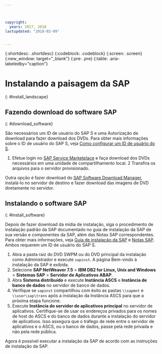 ```yaml
---



copyright:
  years: 2017, 2018
lastupdated: "2018-02-09"


---
```


{:shortdesc: .shortdesc}
{:codeblock: .codeblock}
{:screen: .screen}
{:new_window: target="_blank"}
{:pre: .pre}
{:table: .aria-labeledby="caption"}

# Instalando a paisagem da SAP
{: #install_landscape}

## Fazendo download do software SAP
{: #download_software}

São necessários um ID de usuário do SAP S e uma Autorização de download para fazer download dos DVDs. Para obter mais informações sobre o ID de usuário do SAP S, veja [Como configurar um ID de usuário do S](https://www.sapappsdevelopmentpartnercenter.com/en/faq/program-faqs_2/how-to-receive-an-s-user-to-access-the-s_77).

1. Efetue login no [SAP Service Marketplace](https://websmp201.sap-ag.de/) e faça download dos DVDs necessários em uma unidade de compartilhamento local.
2 Transfira os arquivos para o servidor provisionado. 

Outra opção é fazer download do [SAP Software Download Manager](https://support.sap.com/en/my-support/software-downloads.html#section_995042677), instalá-lo no servidor de destino e fazer download das imagens de DVD diretamente no servidor. 

## Instalando o software SAP
{: #install_software}

Depois de fazer download da mídia de instalação, siga o procedimento de instalação padrão da SAP documentado no guia de instalação da SAP de sua versão e componentes da SAP, além das Notas SAP correspondentes. Para obter mais informações, veja [Guia de instalação da SAP](https://service.sap.com/instguides) e [Notas SAP](https://support.sap.com). Ambos requerem um ID de usuário do SAP S.

1. Abra a pasta raiz do DVD SWPM ou do DVD principal da instalação como Administrador e execute `sapinst`. A página Bem-vindo à instalação da SAP é exibida.
2. Selecione **SAP NetWeaver 7.5** > **IBM DB2 for Linux, Unix and Windows** > **Sistemas SAP** > **Servidor de Aplicativos ABAP**.
3. Abra **Sistema distribuído** e execute **Instância ASCS** e **Instância de banco de dados** no servidor de banco de dados.
4. Verifique se `sapinst` compartilhou com êxito as pastas `\\sapmnt` e `\\user\sap\trans` após a instalação da Instância ASCS para que a próxima etapa funcione.
5. Execute **Instância do servidor de aplicativos principal** no servidor de aplicativos. Certifique-se de usar os endereços privados para os nomes de host do ASCS e do banco de dados durante a instalação do servidor de aplicativos. Isso assegura que o tráfego de rede entre o servidor de aplicativos e o ASCS, ou o banco de dados, passe pela rede privada e não pela rede pública.

Agora é possível executar a instalação da SAP de acordo com as instruções de instalação da SAP.

